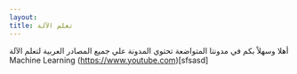 ```yaml
---
layout: 
title: تعلم الآلة
---
```


أهلا وسهلاً بكم في مدونتا المتواضعة
تحتوي المدونة علي جميع المصادر العربية لتعلم الآلة Machine Learning
(https://www.youtube.com)[sfsasd]
